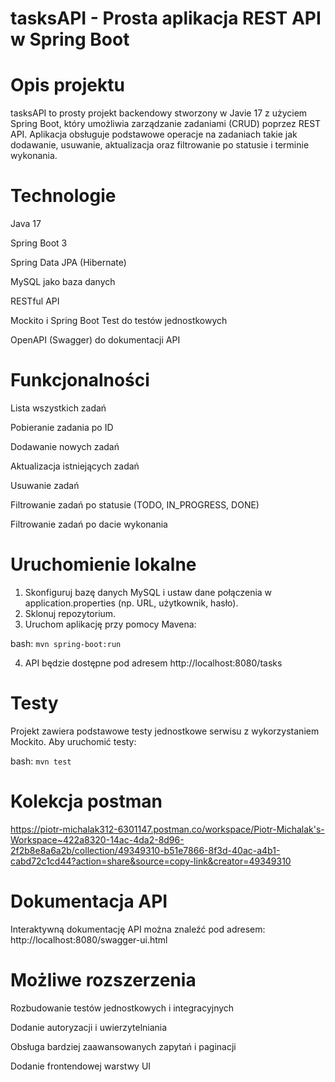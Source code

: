 # tasksAPI - Prosta aplikacja REST API w Spring Boot
# Opis projektu
tasksAPI to prosty projekt backendowy stworzony w Javie 17 z użyciem Spring Boot, który umożliwia zarządzanie zadaniami (CRUD) poprzez REST API. Aplikacja obsługuje podstawowe operacje na zadaniach takie jak dodawanie, usuwanie, aktualizacja oraz filtrowanie po statusie i terminie wykonania.

# Technologie
Java 17

Spring Boot 3

Spring Data JPA (Hibernate)

MySQL jako baza danych

RESTful API

Mockito i Spring Boot Test do testów jednostkowych

OpenAPI (Swagger) do dokumentacji API

# Funkcjonalności
Lista wszystkich zadań

Pobieranie zadania po ID

Dodawanie nowych zadań

Aktualizacja istniejących zadań

Usuwanie zadań

Filtrowanie zadań po statusie (TODO, IN_PROGRESS, DONE)

Filtrowanie zadań po dacie wykonania

# Uruchomienie lokalne
1. Skonfiguruj bazę danych MySQL i ustaw dane połączenia w application.properties (np. URL, użytkownik, hasło).
2. Sklonuj repozytorium.
3. Uruchom aplikację przy pomocy Mavena:

bash:
```mvn spring-boot:run```

4. API będzie dostępne pod adresem http://localhost:8080/tasks

# Testy
Projekt zawiera podstawowe testy jednostkowe serwisu z wykorzystaniem Mockito.
Aby uruchomić testy:

bash:
```mvn test```

# Kolekcja postman
https://piotr-michalak312-6301147.postman.co/workspace/Piotr-Michalak's-Workspace~422a8320-14ac-4da2-8d96-2f2b8e8a6a2b/collection/49349310-b51e7866-8f3d-40ac-a4b1-cabd72c1cd44?action=share&source=copy-link&creator=49349310

# Dokumentacja API
Interaktywną dokumentację API można znaleźć pod adresem:
http://localhost:8080/swagger-ui.html

# Możliwe rozszerzenia
Rozbudowanie testów jednostkowych i integracyjnych

Dodanie autoryzacji i uwierzytelniania

Obsługa bardziej zaawansowanych zapytań i paginacji

Dodanie frontendowej warstwy UI
